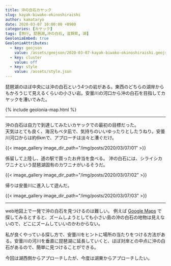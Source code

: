 ```yaml
---
title: 沖の白石カヤック
slug: kayak-biwako-okinoshiraishi
author: kamataryo
date: 2020-03-07 10:00:00 +0900
categories: [カヤック]
tags: [旅行, 琵琶湖,沖の白石, 滋賀県, 湖]
GeoloniaEmbed: true
GeoloniaAttributes:
  - key: geojson
    value: /assets/geojson/2020-03-07-kayak-biwako-okinoshiraishi.geojson
  - key: cluster
    value: off
  - key: style
    value: /assets/style.json
---
```


琵琶湖のほぼ中央には沖の白石という4つの岩がある。東西のどちらの湖岸からもかろうじて見えるくらいの小さい岩。安曇川の河口から沖の白石を目指してカヤックを漕いでみた。

{% include geolonia-map.html %}

---

沖の白石は自力で到達してみたいカヤックでの最初の目標だった。  
天気はとても良く、海況もベタ凪で、気持ちのいいゆったりとしたうねり。安曇川河口からは約6kmで、アプローチは淡々と漕ぐだけ。

{{< image_gallery image_dir_path="/img/posts/2020/03/07/01" >}}

係留して上陸し、道の駅で買ったお弁当を食べる。
沖の白石には、シライシカワニナという琵琶湖固有のカワニナがいるそうだ。

{{< image_gallery image_dir_path="/img/posts/2020/03/07/02" >}}

帰りは安曇川に進入して遊んだ。

{{< image_gallery image_dir_path="/img/posts/2020/03/07/03" >}}

---

web地図上で一発で沖の白石を見つけるのは難しい。
例えば [Google Maps](https://www.google.com/maps/@35.3062334,136.0874138,11.31z) で探してみるとすると、ズームしようとしても小さい島の沖の白石の地物は見えないので、どこにズームしていいのかわからない。

私が良くやっている探し方で、安曇川をヒントに場所の当たりをつける方法がある。安曇川の河川を垂直に琵琶湖に延長していくと、ほぼ対岸との中点に沖の白石があるので、簡単に見つけることができる。

今回は湖西側からアプローチしたが、今度は湖東からアプローチしたい。

